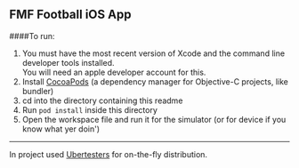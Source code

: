 FMF Football iOS App
-------------------

####To run:

1. You must have the most recent version of Xcode and the command line developer tools installed.  
You will need an apple developer account for this.
2. Install [CocoaPods](http://cocoapods.org/) (a dependency manager for Objective-C projects, like bundler)
3. cd into the directory containing this readme
4. Run `pod install` inside this directory
5. Open the workspace file and run it for the simulator (or for device if you know what yer doin')
***
In project used [Ubertesters](http://ubertesters.com/download-sdk/) for on-the-fly distribution.

